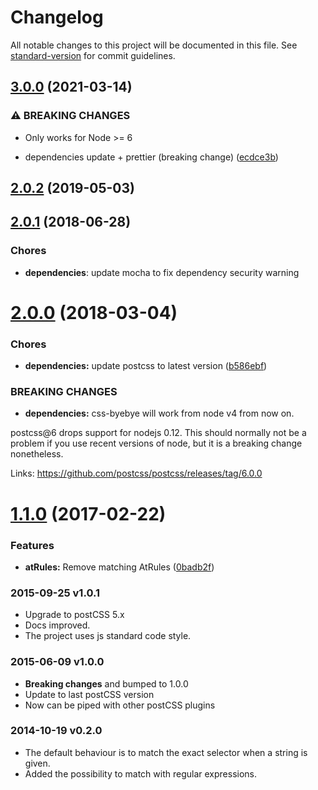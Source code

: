 # Changelog

All notable changes to this project will be documented in this file. See [standard-version](https://github.com/conventional-changelog/standard-version) for commit guidelines.

## [3.0.0](https://github.com/AoDev/css-byebye/compare/v2.0.2...v3.0.0) (2021-03-14)


### ⚠ BREAKING CHANGES

* Only works for Node >= 6

* dependencies update + prettier (breaking change) ([ecdce3b](https://github.com/AoDev/css-byebye/commit/ecdce3b76284c1bd810c43d3fdff5c04a72f649e))

## [2.0.2](https://github.com/AoDev/css-byebye/compare/v2.0.1...v2.0.2) (2019-05-03)



<a name="2.0.1"></a>
## [2.0.1](https://github.com/AoDev/css-byebye/compare/v2.0.0...v2.0.1) (2018-06-28)

### Chores

* **dependencies**: update mocha to fix dependency security warning


<a name="2.0.0"></a>
# [2.0.0](https://github.com/AoDev/css-byebye/compare/v1.1.0...v2.0.0) (2018-03-04)


### Chores

* **dependencies:** update postcss to latest version ([b586ebf](https://github.com/AoDev/css-byebye/commit/b586ebf))


### BREAKING CHANGES

* **dependencies:** css-byebye will work from node v4 from now on.

postcss@6 drops support for nodejs 0.12. This should normally not be
a problem if you use recent versions of node, but it is a breaking
change nonetheless.

Links:
https://github.com/postcss/postcss/releases/tag/6.0.0



<a name="1.1.0"></a>
# [1.1.0](https://github.com/AoDev/css-byebye/compare/1.0.1...v1.1.0) (2017-02-22)

### Features

* **atRules:** Remove matching AtRules ([0badb2f](https://github.com/AoDev/css-byebye/commit/0badb2f))

### 2015-09-25 v1.0.1
* Upgrade to postCSS 5.x
* Docs improved.
* The project uses js standard code style.

### 2015-06-09 v1.0.0
* **Breaking changes** and bumped to 1.0.0
* Update to last postCSS version
* Now can be piped with other postCSS plugins

### 2014-10-19 v0.2.0
* The default behaviour is to match the exact selector when a string is given.
* Added the possibility to match with regular expressions.
